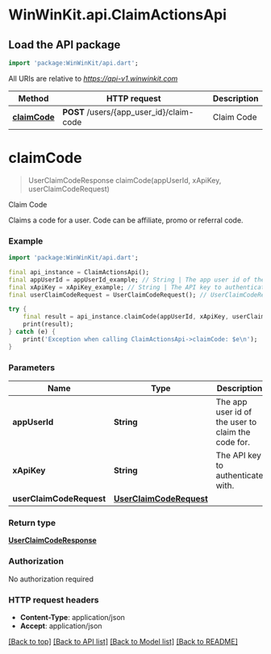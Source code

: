# WinWinKit.api.ClaimActionsApi

## Load the API package
```dart
import 'package:WinWinKit/api.dart';
```

All URIs are relative to *https://api-v1.winwinkit.com*

Method | HTTP request | Description
------------- | ------------- | -------------
[**claimCode**](ClaimActionsApi.md#claimcode) | **POST** /users/{app_user_id}/claim-code | Claim Code


# **claimCode**
> UserClaimCodeResponse claimCode(appUserId, xApiKey, userClaimCodeRequest)

Claim Code

Claims a code for a user. Code can be affiliate, promo or referral code.

### Example
```dart
import 'package:WinWinKit/api.dart';

final api_instance = ClaimActionsApi();
final appUserId = appUserId_example; // String | The app user id of the user to claim the code for.
final xApiKey = xApiKey_example; // String | The API key to authenticate with.
final userClaimCodeRequest = UserClaimCodeRequest(); // UserClaimCodeRequest | 

try {
    final result = api_instance.claimCode(appUserId, xApiKey, userClaimCodeRequest);
    print(result);
} catch (e) {
    print('Exception when calling ClaimActionsApi->claimCode: $e\n');
}
```

### Parameters

Name | Type | Description  | Notes
------------- | ------------- | ------------- | -------------
 **appUserId** | **String**| The app user id of the user to claim the code for. | 
 **xApiKey** | **String**| The API key to authenticate with. | 
 **userClaimCodeRequest** | [**UserClaimCodeRequest**](UserClaimCodeRequest.md)|  | 

### Return type

[**UserClaimCodeResponse**](UserClaimCodeResponse.md)

### Authorization

No authorization required

### HTTP request headers

 - **Content-Type**: application/json
 - **Accept**: application/json

[[Back to top]](#) [[Back to API list]](../README.md#documentation-for-api-endpoints) [[Back to Model list]](../README.md#documentation-for-models) [[Back to README]](../README.md)

